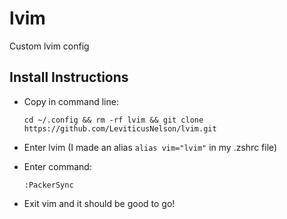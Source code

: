 # lvim

Custom lvim config

## Install Instructions

- Copy in command line:

  ```
  cd ~/.config && rm -rf lvim && git clone https://github.com/LeviticusNelson/lvim.git
  ```

- Enter lvim (I made an alias `alias vim="lvim"` in my .zshrc file)
- Enter command:

  ```
  :PackerSync
  ```

- Exit vim and it should be good to go!
